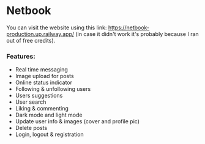 # Netbook
You can visit the website using this link: https://netbook-production.up.railway.app/ (in case it didn't work it's probably because I ran out of free credits).
### Features:
- Real time messaging
- Image upload for posts
- Online status indicator
- Following & unfollowing users
- Users suggestions
- User search
- Liking & commenting
- Dark mode and light mode
- Update user info & images (cover and profile pic)
- Delete posts
- Login, logout & registration
